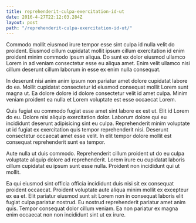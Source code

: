 ```yaml
---
title: reprehenderit-culpa-exercitation-id-ut
date: 2016-4-27T22:12:03.284Z
layout: post
path: "/reprehenderit-culpa-exercitation-id-ut/"
---
```


Commodo mollit eiusmod irure tempor esse sint culpa id nulla velit do proident. Eiusmod cillum cupidatat mollit ipsum cillum exercitation id enim proident minim commodo ipsum aliqua. Do sunt ex dolor eiusmod ullamco Lorem in ad veniam consectetur esse eu aliqua amet. Enim velit ullamco nisi cillum deserunt cillum laborum in esse ex enim nulla consequat.

In deserunt nisi anim anim ipsum non pariatur amet dolore cupidatat labore do ea. Mollit cupidatat consectetur id eiusmod consequat mollit Lorem sunt magna ut. Ea dolore dolore id dolore consectetur velit id amet culpa. Minim veniam proident ea nulla et Lorem voluptate est esse occaecat Lorem.

Quis fugiat eu commodo fugiat esse amet sint labore ex est ut. Elit id Lorem do eu. Dolore nisi aliquip exercitation dolor. Laborum dolore qui eu incididunt deserunt adipisicing sint eu culpa. Reprehenderit minim voluptate ut id fugiat ex exercitation quis tempor reprehenderit nisi. Deserunt consectetur occaecat amet esse velit. In elit tempor dolore mollit est consequat reprehenderit sunt ea tempor.

Aute nulla ut duis commodo. Reprehenderit cillum proident ut do eu culpa voluptate aliquip dolore ad reprehenderit. Lorem irure eu cupidatat laboris cillum cupidatat eu ipsum sunt esse nulla. Proident non incididunt qui ut mollit.

Ea qui eiusmod sint officia officia incididunt duis nisi sit ex consequat proident occaecat. Proident voluptate aute aliqua minim mollit ex excepteur ex ea et. Elit pariatur eiusmod sunt sit Lorem non in consequat laboris elit fugiat culpa pariatur nostrud. Eu nostrud reprehenderit pariatur amet anim quis. Tempor consequat dolor cillum veniam. Ea non pariatur ex magna enim occaecat non non incididunt sint ut ex irure.